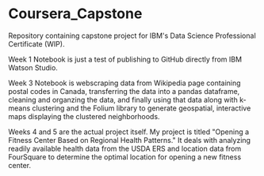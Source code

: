 # Coursera_Capstone
Repository containing capstone project for IBM's Data Science Professional Certificate (WIP).

Week 1 Notebook is just a test of publishing to GitHub directly from IBM Watson Studio.

Week 3 Notebook is webscraping data from Wikipedia page containing postal codes in Canada, transferring the data into a pandas dataframe, cleaning and organzing the data, and finally using that data along with k-means clustering and the Folium library to generate geospatial, interactive maps displaying the clustered neighborhoods.

Weeks 4 and 5 are the actual project itself. My project is titled "Opening a Fitness Center Based on Regional Health Patterns." It deals with analyzing readily available health data from the USDA ERS and location data from FourSquare to determine the optimal location for opening a new fitness center.
